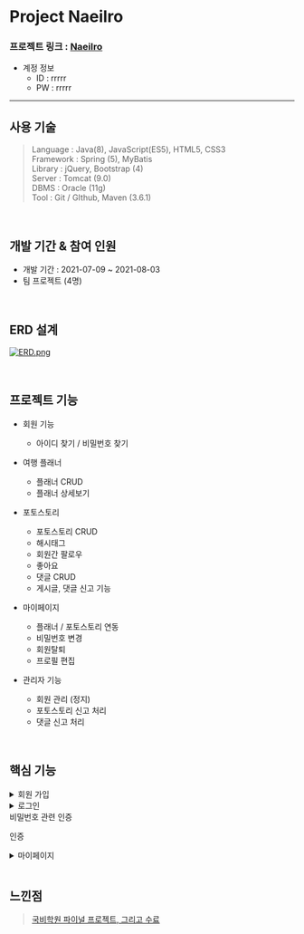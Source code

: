 Project Naeilro
================

 ### 프로젝트 링크 : [Naeilro](https://bit.ly/3iNIjDn)



* 계정 정보
   * ID : rrrrr
   * PW : rrrrr
------------------------------

사용 기술
-----------------
>Language : Java(8), JavaScript(ES5), HTML5, CSS3      
>Framework : Spring (5), MyBatis      
>Library : jQuery, Bootstrap (4)        
>Server : Tomcat (9.0)        
>DBMS : Oracle (11g)        
>Tool : Git / GIthub, Maven (3.6.1)                

</br>

개발 기간 & 참여 인원  
-----------------
* 개발 기간 : 2021-07-09 ~ 2021-08-03        
* 팀 프로젝트 (4명)

</br>


ERD 설계
-----------------
[![ERD.png](https://i.postimg.cc/vZgt05C7/ERD.png)](https://postimg.cc/68KZ34WT)

</br>

프로젝트 기능
-----------------
  * 회원 기능   
    * 아이디 찾기 / 비밀번호 찾기     
   
  * 여행 플래너
    * 플래너 CRUD
    * 플래너 상세보기
             
  * 포토스토리
    * 포토스토리 CRUD
    * 해시태그
    * 회원간 팔로우
    * 좋아요
    * 댓글 CRUD
    * 게시글, 댓글 신고 기능   
 
   * 마이페이지 
      * 플래너 / 포토스토리 연동
      * 비밀번호 변경
      * 회원탈퇴
      * 프로필 편집

   * 관리자 기능
     * 회원 관리 (정지)
     * 포토스토리 신고 처리
     * 댓글 신고 처리
     
 </br>
 
 핵심 기능
 -----------
<details>
<summary>회원 가입</summary>
<div markdown="1">

회원가입

</div>
</details>
 
<details>
<summary>로그인</summary>
<div markdown="1">



</div>
</details>
 
<summary>비밀번호 관련 인증</summary>
<div markdown="1">

인증

</div>
</details>

<details>
<summary>마이페이지</summary>
<div markdown="1">

마이페이지

</div>
</details>
  </br>

  느낀점
  ----------
  >[국비학원 파이널 프로젝트, 그리고 수료](https://bit.ly/2VwlLOs)
